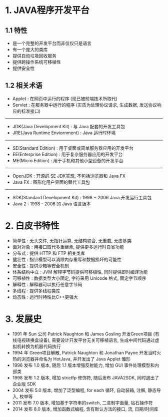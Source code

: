 # 1. JAVA程序开发平台
## 1.1 特性
- 是一个完整的开发平台而非仅仅只是语言
- 有一个庞大的类库
- 提供自动垃圾回收服务
- 提供跨操作系统可移植性
- 提供安全性

## 1.2 相关术语
- Applet : 在网页中运行的程序 (现已被前端技术所取代)
- Servlet : 在服务器中运行的程序 (实质为处理协议请求, 生成数据, 发送协议响应的标准接口)
---
- JDK(Java Development Kit) : 与 Java 配套的开发工具包
- JRE(Java Runtime Enviornment) : Java 运行时环境
---
- SE(Standard Edition) : 用于桌面或简单服务器应用的开发平台
- EE(Enterprise Edition) : 用于复杂服务器应用的开发平台
- ME(Micro Edition) : 用于手机和其他小型设备的开发平台
---
- OpenJDK : 开源的 SE JDK实现, 不包括浏览器和 Java FX
- Java FX : 图形化用户界面的替代工具包
---
- SDK(Standard Development Kit) : 1998 ~ 2006 Java 开发运行工具包
- Java 2 : 1998 - 2006 的 Java 语言版本


# 2. 白皮书特性
- 简单性 : 无头文件, 无指针运算, 无结构联合, 无重载, 无虚基类
- 面对对象 : 用接口取代多重继承, 提供更多运行时自省功能
- 分布式 : 提供 HTTP 和 FTP 相关类库
- 健壮性 : 指针模型可以消除内存重写和数据损坏的可能性
- 安全性 : 提供沙箱等安全机制
- 体系结构中立 : JVM 解释字节码提供可移植性, 同时提供即时编译功能
- 可移植性 : 数据类型大小固定, 字符采用 Unicode 格式, 固定字节顺序
- 解释性 : 解释器可以执行任意字节码
- 多线程 : 提供多线程类库
- 动态性 : 运行时特性比C++更强大

# 3. 发展史
- 1991 年 Sun 公司 Patrick Naughton 和 James Gosling 开发Green项目 (有线电视转换盒设备), 需要设计开发平台无关可移植语言, 生成中间代码通过虚拟机转换为机器代码执行
- 1994 年 Green项目解散, Patrick Naughton 和 Jonathan Payne 开发当时火热的浏览器并命名为 HotJava, 并开发出了 Java Applet 雏形
- 1996 发布 1.0 版本, 随后 1.1 版本增强反射能力, 增加 GUI 事件处理模型和内部类
- 1998 发布 1.2 版本, 增加 strictfp 修饰符, 随后发布 JAVA2SDK, 同时退出了企业版 SDK
- 2004 发布 5.0 版本, 增加了泛型编程, for each 循环, 自动装箱, 注解, 静态导入, 枚举等
- 2011 发布 7.0 版本, 增加基于字符串的switch, 二进制字面量, 钻石操作符
- 2014 发布 8.0 版本, 增加函数式编程, 含有默认方法的接口, 流, 日期/时间库